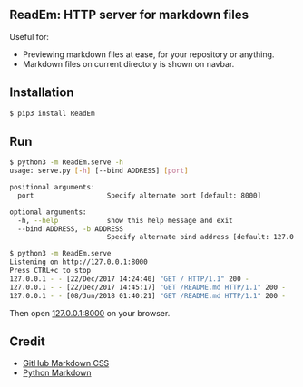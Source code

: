 ## ReadEm: HTTP server for markdown files

Useful for:

- Previewing markdown files at ease, for your repository or anything.
- Markdown files on current directory is shown on navbar.


## Installation

```bash
$ pip3 install ReadEm
```

## Run

```bash
$ python3 -m ReadEm.serve -h
usage: serve.py [-h] [--bind ADDRESS] [port]

positional arguments:
  port                  Specify alternate port [default: 8000]

optional arguments:
  -h, --help            show this help message and exit
  --bind ADDRESS, -b ADDRESS
                        Specify alternate bind address [default: 127.0.0.1]

$ python3 -m ReadEm.serve
Listening on http://127.0.0.1:8000
Press CTRL+c to stop
127.0.0.1 - - [22/Dec/2017 14:24:40] "GET / HTTP/1.1" 200 -
127.0.0.1 - - [22/Dec/2017 14:45:17] "GET /README.md HTTP/1.1" 200 -
127.0.0.1 - - [08/Jun/2018 01:40:21] "GET /README.md HTTP/1.1" 200 -
```

Then open [127.0.0.1:8000](http://127.0.0.1:8000) on your browser.

## Credit

- [GitHub Markdown CSS](https://github.com/sindresorhus/github-markdown-css)
- [Python Markdown](https://python-markdown.github.io/)
